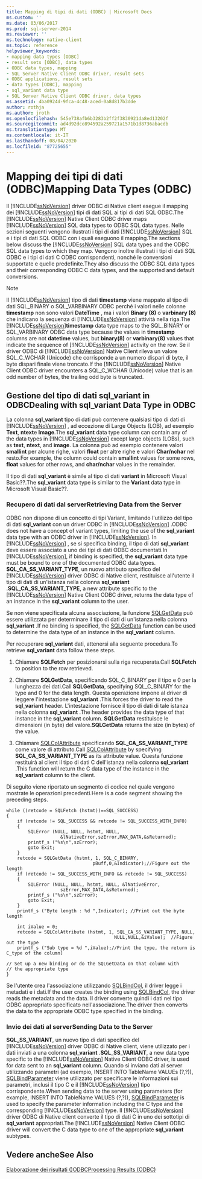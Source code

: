 ```yaml
---
title: Mapping di tipi di dati (ODBC) | Microsoft Docs
ms.custom: ''
ms.date: 03/06/2017
ms.prod: sql-server-2014
ms.reviewer: ''
ms.technology: native-client
ms.topic: reference
helpviewer_keywords:
- mapping data types [ODBC]
- result sets [ODBC], data types
- ODBC data types, mapping
- SQL Server Native Client ODBC driver, result sets
- ODBC applications, result sets
- data types [ODBC], mapping
- sql_variant data type
- SQL Server Native Client ODBC driver, data types
ms.assetid: 4ba0924d-9fca-4c48-aced-0a8d817b3dde
author: rothja
ms.author: jroth
ms.openlocfilehash: 545e738afb6b3283b2ff2f3830921da8ed13202f
ms.sourcegitcommit: ad4d92dce894592a259721a1571b1d8736abacdb
ms.translationtype: MT
ms.contentlocale: it-IT
ms.lasthandoff: 08/04/2020
ms.locfileid: "87725655"
---
```

# <a name="mapping-data-types-odbc"></a><span data-ttu-id="fad2d-102">Mapping dei tipi di dati (ODBC)</span><span class="sxs-lookup"><span data-stu-id="fad2d-102">Mapping Data Types (ODBC)</span></span>
  <span data-ttu-id="fad2d-103">Il [!INCLUDE[ssNoVersion](../../includes/ssnoversion-md.md)] driver ODBC di Native client esegue il mapping dei [!INCLUDE[ssNoVersion](../../includes/ssnoversion-md.md)] tipi di dati SQL ai tipi di dati SQL ODBC.</span><span class="sxs-lookup"><span data-stu-id="fad2d-103">The [!INCLUDE[ssNoVersion](../../includes/ssnoversion-md.md)] Native Client ODBC driver maps [!INCLUDE[ssNoVersion](../../includes/ssnoversion-md.md)] SQL data types to ODBC SQL data types.</span></span> <span data-ttu-id="fad2d-104">Nelle sezioni seguenti vengono illustrati i tipi di dati [!INCLUDE[ssNoVersion](../../includes/ssnoversion-md.md)] SQL e i tipi di dati SQL ODBC con i quali eseguono il mapping.</span><span class="sxs-lookup"><span data-stu-id="fad2d-104">The sections below discuss the [!INCLUDE[ssNoVersion](../../includes/ssnoversion-md.md)] SQL data types and the ODBC SQL data types to which they map.</span></span> <span data-ttu-id="fad2d-105">Vengono inoltre illustrati i tipi di dati SQL ODBC e i tipi di dati C ODBC corrispondenti, nonché le conversioni supportate e quelle predefinite.</span><span class="sxs-lookup"><span data-stu-id="fad2d-105">They also discuss the ODBC SQL data types and their corresponding ODBC C data types, and the supported and default conversions.</span></span>  
  
> [!NOTE]  
>  <span data-ttu-id="fad2d-106">Il [!INCLUDE[ssNoVersion](../../includes/ssnoversion-md.md)] tipo di dati **timestamp** viene mappato al tipo di dati SQL_BINARY o SQL_VARBINARY ODBC perché i valori nelle colonne **timestamp** non sono valori **DateTime** , ma i valori **Binary (8)** o **varbinary (8)** che indicano la sequenza di [!INCLUDE[ssNoVersion](../../includes/ssnoversion-md.md)] attività nella riga.</span><span class="sxs-lookup"><span data-stu-id="fad2d-106">The [!INCLUDE[ssNoVersion](../../includes/ssnoversion-md.md)]**timestamp** data type maps to the SQL_BINARY or SQL_VARBINARY ODBC data type because the values in **timestamp** columns are not **datetime** values, but **binary(8)** or **varbinary(8)** values that indicate the sequence of [!INCLUDE[ssNoVersion](../../includes/ssnoversion-md.md)] activity on the row.</span></span> <span data-ttu-id="fad2d-107">Se il driver ODBC di [!INCLUDE[ssNoVersion](../../includes/ssnoversion-md.md)] Native Client rileva un valore SQL_C_WCHAR (Unicode) che corrisponde a un numero dispari di byte, il byte dispari finale viene troncato.</span><span class="sxs-lookup"><span data-stu-id="fad2d-107">If the [!INCLUDE[ssNoVersion](../../includes/ssnoversion-md.md)] Native Client ODBC driver encounters a SQL_C_WCHAR (Unicode) value that is an odd number of bytes, the trailing odd byte is truncated.</span></span>  
  
## <a name="dealing-with-sql_variant-data-type-in-odbc"></a><span data-ttu-id="fad2d-108">Gestione del tipo di dati sql_variant in ODBC</span><span class="sxs-lookup"><span data-stu-id="fad2d-108">Dealing with sql_variant Data Type in ODBC</span></span>  
 <span data-ttu-id="fad2d-109">La colonna **sql_variant** tipo di dati può contenere qualsiasi tipo di dati di [!INCLUDE[ssNoVersion](../../includes/ssnoversion-md.md)] , ad eccezione di Large Objects (LOB), ad esempio **Text**, **ntext**e **Image**.</span><span class="sxs-lookup"><span data-stu-id="fad2d-109">The **sql_variant** data type column can contain any of the data types in [!INCLUDE[ssNoVersion](../../includes/ssnoversion-md.md)] except large objects (LOBs), such as **text**, **ntext**, and **image**.</span></span> <span data-ttu-id="fad2d-110">La colonna può ad esempio contenere valori **smallint** per alcune righe, valori **float** per altre righe e valori **Char/nchar** nel resto.</span><span class="sxs-lookup"><span data-stu-id="fad2d-110">For example, the column could contain **smallint** values for some rows, **float** values for other rows, and **char/nchar** values in the remainder.</span></span>  
  
 <span data-ttu-id="fad2d-111">Il tipo di dati **sql_variant** è simile al tipo di dati **variant** in Microsoft Visual Basic??.</span><span class="sxs-lookup"><span data-stu-id="fad2d-111">The **sql_variant** data type is similar to the **Variant** data type in Microsoft Visual Basic??.</span></span>  
  
### <a name="retrieving-data-from-the-server"></a><span data-ttu-id="fad2d-112">Recupero di dati dal server</span><span class="sxs-lookup"><span data-stu-id="fad2d-112">Retrieving Data from the Server</span></span>  
 <span data-ttu-id="fad2d-113">ODBC non dispone di un concetto di tipi Variant, limitando l'utilizzo del tipo di dati **sql_variant** con un driver ODBC in [!INCLUDE[ssNoVersion](../../includes/ssnoversion-md.md)] .</span><span class="sxs-lookup"><span data-stu-id="fad2d-113">ODBC does not have a concept of variant types, limiting the use of the **sql_variant** data type with an ODBC driver in [!INCLUDE[ssNoVersion](../../includes/ssnoversion-md.md)].</span></span> <span data-ttu-id="fad2d-114">In [!INCLUDE[ssNoVersion](../../includes/ssnoversion-md.md)] , se si specifica binding, il tipo di dati **sql_variant** deve essere associato a uno dei tipi di dati ODBC documentati.</span><span class="sxs-lookup"><span data-stu-id="fad2d-114">In [!INCLUDE[ssNoVersion](../../includes/ssnoversion-md.md)], if binding is specified, the **sql_variant** data type must be bound to one of the documented ODBC data types.</span></span> <span data-ttu-id="fad2d-115">**SQL_CA_SS_VARIANT_TYPE**, un nuovo attributo specifico del [!INCLUDE[ssNoVersion](../../includes/ssnoversion-md.md)] driver ODBC di Native client, restituisce all'utente il tipo di dati di un'istanza nella colonna **sql_variant** .</span><span class="sxs-lookup"><span data-stu-id="fad2d-115">**SQL_CA_SS_VARIANT_TYPE**, a new attribute specific to the [!INCLUDE[ssNoVersion](../../includes/ssnoversion-md.md)] Native Client ODBC driver, returns the data type of an instance in the **sql_variant** column to the user.</span></span>  
  
 <span data-ttu-id="fad2d-116">Se non viene specificata alcuna associazione, la funzione [SQLGetData](../native-client-odbc-api/sqlgetdata.md) può essere utilizzata per determinare il tipo di dati di un'istanza nella colonna **sql_variant** .</span><span class="sxs-lookup"><span data-stu-id="fad2d-116">If no binding is specified, the [SQLGetData](../native-client-odbc-api/sqlgetdata.md) function can be used to determine the data type of an instance in the **sql_variant** column.</span></span>  
  
 <span data-ttu-id="fad2d-117">Per recuperare **sql_variant** dati, attenersi alla seguente procedura.</span><span class="sxs-lookup"><span data-stu-id="fad2d-117">To retrieve **sql_variant** data follow these steps.</span></span>  
  
1.  <span data-ttu-id="fad2d-118">Chiamare **SQLFetch** per posizionarsi sulla riga recuperata.</span><span class="sxs-lookup"><span data-stu-id="fad2d-118">Call **SQLFetch** to position to the row retrieved.</span></span>  
  
2.  <span data-ttu-id="fad2d-119">Chiamare **SQLGetData**, specificando SQL_C_BINARY per il tipo e 0 per la lunghezza dei dati.</span><span class="sxs-lookup"><span data-stu-id="fad2d-119">Call **SQLGetData**, specifying SQL_C_BINARY for the type and 0 for the data length.</span></span> <span data-ttu-id="fad2d-120">Questa operazione impone al driver di leggere l'intestazione **sql_variant** .</span><span class="sxs-lookup"><span data-stu-id="fad2d-120">This forces the driver to read the **sql_variant** header.</span></span> <span data-ttu-id="fad2d-121">L'intestazione fornisce il tipo di dati di tale istanza nella colonna **sql_variant** .</span><span class="sxs-lookup"><span data-stu-id="fad2d-121">The header provides the data type of that instance in the **sql_variant** column.</span></span> <span data-ttu-id="fad2d-122">**SQLGetData** restituisce le dimensioni (in byte) del valore.</span><span class="sxs-lookup"><span data-stu-id="fad2d-122">**SQLGetData** returns the size (in bytes) of the value.</span></span>  
  
3.  <span data-ttu-id="fad2d-123">Chiamare [SQLColAttribute](../native-client-odbc-api/sqlcolattribute.md) specificando **SQL_CA_SS_VARIANT_TYPE** come valore di attributo.</span><span class="sxs-lookup"><span data-stu-id="fad2d-123">Call [SQLColAttribute](../native-client-odbc-api/sqlcolattribute.md) by specifying **SQL_CA_SS_VARIANT_TYPE** as its attribute value.</span></span> <span data-ttu-id="fad2d-124">Questa funzione restituirà al client il tipo di dati C dell'istanza nella colonna **sql_variant** .</span><span class="sxs-lookup"><span data-stu-id="fad2d-124">This function will return the C data type of the instance in the **sql_variant** column to the client.</span></span>  
  
 <span data-ttu-id="fad2d-125">Di seguito viene riportato un segmento di codice nel quale vengono mostrate le operazioni precedenti.</span><span class="sxs-lookup"><span data-stu-id="fad2d-125">Here is a code segment showing the preceding steps.</span></span>  
  
```  
while ((retcode = SQLFetch (hstmt))==SQL_SUCCESS)  
{  
    if (retcode != SQL_SUCCESS && retcode != SQL_SUCCESS_WITH_INFO)  
    {  
        SQLError (NULL, NULL, hstmt, NULL,   
                    &lNativeError,szError,MAX_DATA,&sReturned);  
        printf_s ("%s\n",szError);  
        goto Exit;  
    }  
    retcode = SQLGetData (hstmt, 1, SQL_C_BINARY,   
                                pBuff,0,&Indicator);//Figure out the length  
    if (retcode != SQL_SUCCESS_WITH_INFO && retcode != SQL_SUCCESS)  
    {  
        SQLError (NULL, NULL, hstmt, NULL, &lNativeError,   
                    szError,MAX_DATA,&sReturned);  
        printf_s ("%s\n",szError);  
        goto Exit;  
    }  
    printf_s ("Byte length : %d ",Indicator); //Print out the byte length  
  
    int iValue = 0;  
    retcode = SQLColAttribute (hstmt, 1, SQL_CA_SS_VARIANT_TYPE, NULL,   
                                        NULL,NULL,&iValue);  //Figure out the type  
    printf_s ("Sub type = %d ",iValue);//Print the type, the return is C_type of the column]  
  
// Set up a new binding or do the SQLGetData on that column with   
// the appropriate type  
}  
```  
  
 <span data-ttu-id="fad2d-126">Se l'utente crea l'associazione utilizzando [SQLBindCol](../native-client-odbc-api/sqlbindcol.md), il driver legge i metadati e i dati.</span><span class="sxs-lookup"><span data-stu-id="fad2d-126">If the user creates the binding using [SQLBindCol](../native-client-odbc-api/sqlbindcol.md), the driver reads the metadata and the data.</span></span> <span data-ttu-id="fad2d-127">Il driver converte quindi i dati nel tipo ODBC appropriato specificato nell'associazione.</span><span class="sxs-lookup"><span data-stu-id="fad2d-127">The driver then converts the data to the appropriate ODBC type specified in the binding.</span></span>  
  
### <a name="sending-data-to-the-server"></a><span data-ttu-id="fad2d-128">Invio dei dati al server</span><span class="sxs-lookup"><span data-stu-id="fad2d-128">Sending Data to the Server</span></span>  
 <span data-ttu-id="fad2d-129">**SQL_SS_VARIANT**, un nuovo tipo di dati specifico del [!INCLUDE[ssNoVersion](../../includes/ssnoversion-md.md)] driver ODBC di Native client, viene utilizzato per i dati inviati a una colonna **sql_variant** .</span><span class="sxs-lookup"><span data-stu-id="fad2d-129">**SQL_SS_VARIANT**, a new data type specific to the [!INCLUDE[ssNoVersion](../../includes/ssnoversion-md.md)] Native Client ODBC driver, is used for data sent to an **sql_variant** column.</span></span> <span data-ttu-id="fad2d-130">Quando si inviano dati al server utilizzando parametri (ad esempio, INSERT INTO TableName VALUEs (?,?)), [SQLBindParameter](../native-client-odbc-api/sqlbindparameter.md) viene utilizzato per specificare le informazioni sui parametri, inclusi il tipo C e il [!INCLUDE[ssNoVersion](../../includes/ssnoversion-md.md)] tipo corrispondente.</span><span class="sxs-lookup"><span data-stu-id="fad2d-130">When sending data to the server using parameters (for example, INSERT INTO TableName VALUES (?,?)), [SQLBindParameter](../native-client-odbc-api/sqlbindparameter.md) is used to specify the parameter information including the C type and the corresponding [!INCLUDE[ssNoVersion](../../includes/ssnoversion-md.md)] type.</span></span> <span data-ttu-id="fad2d-131">Il [!INCLUDE[ssNoVersion](../../includes/ssnoversion-md.md)] driver ODBC di Native client converte il tipo di dati C in uno dei sottotipi di **sql_variant** appropriati.</span><span class="sxs-lookup"><span data-stu-id="fad2d-131">The [!INCLUDE[ssNoVersion](../../includes/ssnoversion-md.md)] Native Client ODBC driver will convert the C data type to one of the appropriate **sql_variant** subtypes.</span></span>  
  
## <a name="see-also"></a><span data-ttu-id="fad2d-132">Vedere anche</span><span class="sxs-lookup"><span data-stu-id="fad2d-132">See Also</span></span>  
 [<span data-ttu-id="fad2d-133">Elaborazione dei risultati &#40;&#41;ODBC</span><span class="sxs-lookup"><span data-stu-id="fad2d-133">Processing Results &#40;ODBC&#41;</span></span>](processing-results-odbc.md)  
  
  
